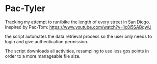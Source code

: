 # Pac-Tyler
Tracking my attempt to run/bike the length of every street in San Diego. Inspired by Pac-Tom: https://www.youtube.com/watch?v=1c8i5SABqwU

the script automates the data retrieval process so the user only needs to login and give authentication permission.

The script downloads all activities, resampling to use less gps points in order to a more manageable file size.
